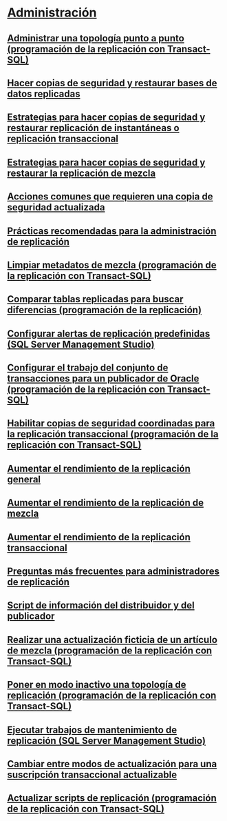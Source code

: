 # [Administración](administration-replication.md)
## [Administrar una topología punto a punto (programación de la replicación con Transact-SQL)](administer-a-peer-to-peer-topology-replication-transact-sql-programming.md)
## [Hacer copias de seguridad y restaurar bases de datos replicadas](back-up-and-restore-replicated-databases.md)
## [Estrategias para hacer copias de seguridad y restaurar replicación de instantáneas o replicación transaccional](strategies-for-backing-up-and-restoring-snapshot-and-transactional-replication.md)
## [Estrategias para hacer copias de seguridad y restaurar la replicación de mezcla](strategies-for-backing-up-and-restoring-merge-replication.md)
## [Acciones comunes que requieren una copia de seguridad actualizada](common-actions-requiring-an-updated-backup.md)
## [Prácticas recomendadas para la administración de replicación](best-practices-for-replication-administration.md)
## [Limpiar metadatos de mezcla (programación de la replicación con Transact-SQL)](clean-up-merge-metadata-replication-transact-sql-programming.md)
## [Comparar tablas replicadas para buscar diferencias (programación de la replicación)](compare-replicated-tables-for-differences-replication-programming.md)
## [Configurar alertas de replicación predefinidas (SQL Server Management Studio)](configure-predefined-replication-alerts-sql-server-management-studio.md)
## [Configurar el trabajo del conjunto de transacciones para un publicador de Oracle (programación de la replicación con Transact-SQL)](configure-the-transaction-set-job-for-an-oracle-publisher.md)
## [Habilitar copias de seguridad coordinadas para la replicación transaccional (programación de la replicación con Transact-SQL)](enable-coordinated-backups-for-transactional-replication.md)
## [Aumentar el rendimiento de la replicación general](enhance-general-replication-performance.md)
## [Aumentar el rendimiento de la replicación de mezcla](enhance-merge-replication-performance.md)
## [Aumentar el rendimiento de la replicación transaccional](enhance-transactional-replication-performance.md)
## [Preguntas más frecuentes para administradores de replicación](frequently-asked-questions-for-replication-administrators.md)
## [Script de información del distribuidor y del publicador](distributor-and-publisher-information-script.md)
## [Realizar una actualización ficticia de un artículo de mezcla (programación de la replicación con Transact-SQL)](perform-a-dummy-update-for-a-merge-article-replication-transact-sql-programming.md)
## [Poner en modo inactivo una topología de replicación (programación de la replicación con Transact-SQL)](quiesce-a-replication-topology-replication-transact-sql-programming.md)
## [Ejecutar trabajos de mantenimiento de replicación (SQL Server Management Studio)](run-replication-maintenance-jobs-sql-server-management-studio.md)
## [Cambiar entre modos de actualización para una suscripción transaccional actualizable](switch-between-update-modes-for-an-updatable-transactional-subscription.md)
## [Actualizar scripts de replicación (programación de la replicación con Transact-SQL)](upgrade-replication-scripts-replication-transact-sql-programming.md)
